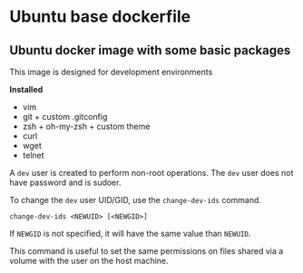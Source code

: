 Ubuntu base dockerfile
======================

Ubuntu docker image with some basic packages
--------------------------------------------

This image is designed for development environments

**Installed**

 * vim
 * git + custom .gitconfig
 * zsh + oh-my-zsh + custom theme
 * curl
 * wget
 * telnet

A `dev` user is created to perform non-root operations.
The `dev` user does not have password and is sudoer.

To change the `dev` user UID/GID, use the `change-dev-ids` command.
```
change-dev-ids <NEWUID> [<NEWGID>]
```
If `NEWGID` is not specified, it will have the same value than `NEWUID`.

This command is useful to set the same permissions on files shared via a volume with the user on the host machine.
